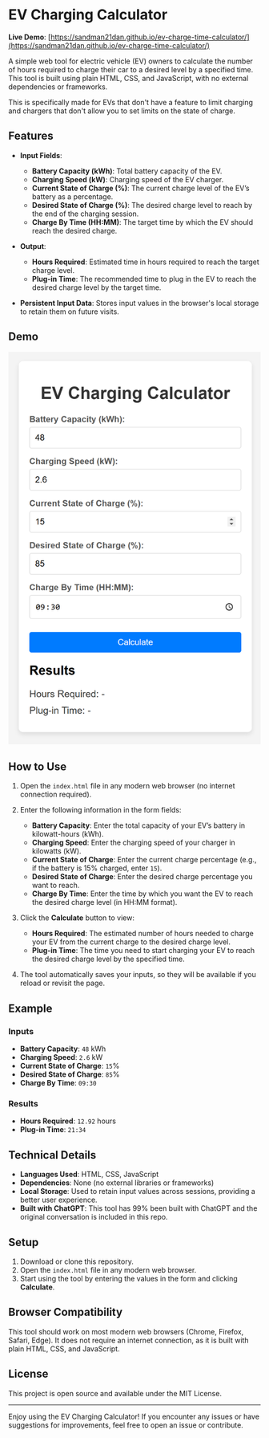 # EV Charging Calculator

**Live Demo**: [https://sandman21dan.github.io/ev-charge-time-calculator/](https://sandman21dan.github.io/ev-charge-time-calculator/)

A simple web tool for electric vehicle (EV) owners to calculate the number of hours required to charge their car to a desired level by a specified time. This tool is built using plain HTML, CSS, and JavaScript, with no external dependencies or frameworks.

This is specifically made for EVs that don't have a feature to limit charging and chargers that don't allow you to set limits on the state of charge.

## Features

- **Input Fields**:
  - **Battery Capacity (kWh)**: Total battery capacity of the EV.
  - **Charging Speed (kW)**: Charging speed of the EV charger.
  - **Current State of Charge (%)**: The current charge level of the EV’s battery as a percentage.
  - **Desired State of Charge (%)**: The desired charge level to reach by the end of the charging session.
  - **Charge By Time (HH:MM)**: The target time by which the EV should reach the desired charge.

- **Output**:
  - **Hours Required**: Estimated time in hours required to reach the target charge level.
  - **Plug-in Time**: The recommended time to plug in the EV to reach the desired charge level by the target time.

- **Persistent Input Data**: Stores input values in the browser's local storage to retain them on future visits.

## Demo

![Screenshot of EV Charging Calculator](./ev-charge-time-calculator-screenshot.png)

## How to Use

1. Open the `index.html` file in any modern web browser (no internet connection required).
2. Enter the following information in the form fields:
   - **Battery Capacity**: Enter the total capacity of your EV’s battery in kilowatt-hours (kWh).
   - **Charging Speed**: Enter the charging speed of your charger in kilowatts (kW).
   - **Current State of Charge**: Enter the current charge percentage (e.g., if the battery is 15% charged, enter `15`).
   - **Desired State of Charge**: Enter the desired charge percentage you want to reach.
   - **Charge By Time**: Enter the time by which you want the EV to reach the desired charge level (in HH:MM format).
3. Click the **Calculate** button to view:
   - **Hours Required**: The estimated number of hours needed to charge your EV from the current charge to the desired charge level.
   - **Plug-in Time**: The time you need to start charging your EV to reach the desired charge level by the specified time.

4. The tool automatically saves your inputs, so they will be available if you reload or revisit the page.

## Example

### Inputs
- **Battery Capacity**: `48` kWh
- **Charging Speed**: `2.6` kW
- **Current State of Charge**: `15`%
- **Desired State of Charge**: `85`%
- **Charge By Time**: `09:30`

### Results
- **Hours Required**: `12.92` hours
- **Plug-in Time**: `21:34`

## Technical Details

- **Languages Used**: HTML, CSS, JavaScript
- **Dependencies**: None (no external libraries or frameworks)
- **Local Storage**: Used to retain input values across sessions, providing a better user experience.
- **Built with ChatGPT**: This tool has 99% been built with ChatGPT and the original conversation is included in this repo.

## Setup

1. Download or clone this repository.
2. Open the `index.html` file in any modern web browser.
3. Start using the tool by entering the values in the form and clicking **Calculate**.

## Browser Compatibility

This tool should work on most modern web browsers (Chrome, Firefox, Safari, Edge). It does not require an internet connection, as it is built with plain HTML, CSS, and JavaScript.

## License

This project is open source and available under the MIT License.

---

Enjoy using the EV Charging Calculator! If you encounter any issues or have suggestions for improvements, feel free to open an issue or contribute.

